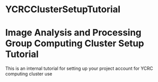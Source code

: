 # YCRCClusterSetupTutorial
# Image Analysis and Processing Group Computing Cluster Setup Tutorial
This is an internal tutorial for setting up your project account for YCRC computing cluster use












